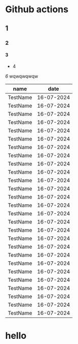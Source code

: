 # Github actions

## 1

### 2

#### 3

* 4

*6*
wqwqwqwqw

| name | date |
|------|------|
| TestName | 16-07-2024 |
| TestName | 16-07-2024 |
| TestName | 16-07-2024 |
| TestName | 16-07-2024 |
| TestName | 16-07-2024 |
| TestName | 16-07-2024 |
| TestName | 16-07-2024 |
| TestName | 16-07-2024 |
| TestName | 16-07-2024 |
| TestName | 16-07-2024 |
| TestName | 16-07-2024 |
| TestName | 16-07-2024 |
| TestName | 16-07-2024 |
| TestName | 16-07-2024 |
| TestName | 16-07-2024 |
| TestName | 16-07-2024 |
| TestName | 16-07-2024 |
| TestName | 16-07-2024 |
| TestName | 16-07-2024 |
| TestName | 16-07-2024 |
| TestName | 16-07-2024 |
| TestName | 16-07-2024 |
| TestName | 16-07-2024 |
| TestName | 16-07-2024 |
| TestName | 16-07-2024 |
| TestName | 16-07-2024 |
| TestName | 16-07-2024 |



# hello
